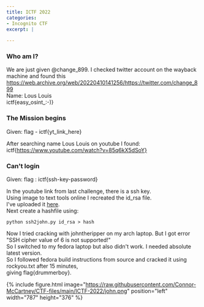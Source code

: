 ```yaml
---
title: ICTF 2022
categories:
- Incognito CTF
excerpt: |
  
---
```



### Who am I?

We are just given @change_899. I checked twitter account on the wayback machine and found this <br>
<https://web.archive.org/web/20220410141256/https://twitter.com/change_899> <br>
Name: Lous Louis <br>
ictf{easy_osint_:-)}

### The Mission begins

Given: flag - ictf{yt_link_here} <br>

After searching name Lous Louis on youtube I found: <br>
ictf{https://www.youtube.com/watch?v=85q6kX5dSoY} <br>

### Can't login

Given: flag : ictf{ssh-key-password} <br>

In the youtube link from last challenge, there is a ssh key. <br>
Using image to text tools online I recreated the id_rsa file. <br>
I've uploaded it [here](https://github.com/Connor-McCartney/CTF-files/blob/main/ICTF-2022/id_rsa). <br>
Next create a hashfile using: <br>

```
python ssh2john.py id_rsa > hash
```

Now I tried cracking with johntheripper on my arch laptop. But I got error <br>
"SSH cipher value of 6 is not supported!" <br>
So I switched to my fedora laptop but also didn't work. I needed absolute latest version. <br>
So I followed fedora build instructions from source and cracked it using rockyou.txt after 15 minutes, <br>
giving flag{drummerboy}.

{% include figure.html image="https://raw.githubusercontent.com/Connor-McCartney/CTF-files/main/ICTF-2022/john.png" position="left" width="787" height="376" %}


